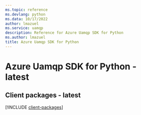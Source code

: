 ```yaml
---
ms.topic: reference
ms.devlang: python
ms.data: 10/17/2022
author: lmazuel
ms.service: uamqp
description: Reference for Azure Uamqp SDK for Python
ms.author: lmazuel
title: Azure Uamqp SDK for Python
---
```

# Azure Uamqp SDK for Python - latest

## Client packages - latest
[!INCLUDE [client-packages](uamqp-client-index.md)]